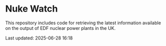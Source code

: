 # Nuke Watch

This repository includes code for retrieving the latest information available on the output of EDF nuclear power plants in the UK.

Last updated: 2025-06-28 16:18